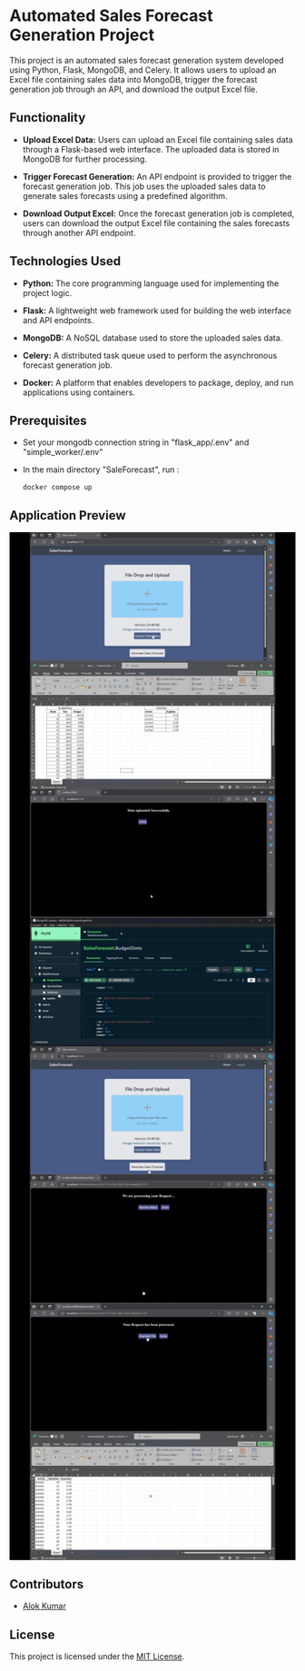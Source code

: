 # Automated Sales Forecast Generation Project

This project is an automated sales forecast generation system developed using Python, Flask, MongoDB, and Celery. It allows users to upload an Excel file containing sales data into MongoDB, trigger the forecast generation job through an API, and download the output Excel file.

## Functionality

- **Upload Excel Data:** Users can upload an Excel file containing sales data through a Flask-based web interface. The uploaded data is stored in MongoDB for further processing.
  
- **Trigger Forecast Generation:** An API endpoint is provided to trigger the forecast generation job. This job uses the uploaded sales data to generate sales forecasts using a predefined algorithm.
  
- **Download Output Excel:** Once the forecast generation job is completed, users can download the output Excel file containing the sales forecasts through another API endpoint.

## Technologies Used

- **Python:** The core programming language used for implementing the project logic.
  
- **Flask:** A lightweight web framework used for building the web interface and API endpoints.
  
- **MongoDB:** A NoSQL database used to store the uploaded sales data.
  
- **Celery:** A distributed task queue used to perform the asynchronous forecast generation job.
  
- **Docker:** A platform that enables developers to package, deploy, and run applications using containers.

## Prerequisites

- Set your mongodb connection string in "flask_app/.env" and "simple_worker/.env"

- In the main directory "SaleForecast", run :
  ```
  docker compose up
  ```

## Application Preview

<img align="center" src="https://github.com/Alok5102R/SaleForecast/blob/master/screenShot/SaleForecast1.jpg" alt="SaleForecast1">
<img align="center" src="https://github.com/Alok5102R/SaleForecast/blob/master/screenShot/SaleForecast2.jpg" alt="SaleForecast2">
<img align="center" src="https://github.com/Alok5102R/SaleForecast/blob/master/screenShot/SaleForecast3.jpg" alt="SaleForecast3">
<img align="center" src="https://github.com/Alok5102R/SaleForecast/blob/master/screenShot/SaleForecast4.jpg" alt="SaleForecast4">
<img align="center" src="https://github.com/Alok5102R/SaleForecast/blob/master/screenShot/SaleForecast5.jpg" alt="SaleForecast5">
<img align="center" src="https://github.com/Alok5102R/SaleForecast/blob/master/screenShot/SaleForecast6.jpg" alt="SaleForecast6">
<img align="center" src="https://github.com/Alok5102R/SaleForecast/blob/master/screenShot/SaleForecast7.jpg" alt="SaleForecast7">
<img align="center" src="https://github.com/Alok5102R/SaleForecast/blob/master/screenShot/SaleForecast8.jpg" alt="SaleForecast8">

## Contributors

- [Alok Kumar](https://github.com/Alok5102R)

## License

This project is licensed under the [MIT License](LICENSE).
